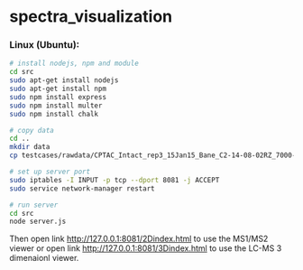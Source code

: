 # spectra_visualization

### Linux (Ubuntu):

```sh
# install nodejs, npm and module
cd src
sudo apt-get install nodejs
sudo apt-get install npm
sudo npm install express
sudo npm install multer
sudo npm install chalk

# copy data
cd ..
mkdir data
cp testcases/rawdata/CPTAC_Intact_rep3_15Jan15_Bane_C2-14-08-02RZ_7000-7300.mzML data/CPTAC_Intact_rep3_15Jan15_Bane_C2-14-08-02RZ_7000-7300.mzML

# set up server port
sudo iptables -I INPUT -p tcp --dport 8081 -j ACCEPT
sudo service network-manager restart

# run server
cd src
node server.js
```
Then open link http://127.0.0.1:8081/2Dindex.html to use the MS1/MS2 viewer or open link http://127.0.0.1:8081/3Dindex.html to use the LC-MS 3 dimenaionl viewer.
